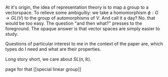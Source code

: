 At it's origin, the idea of representation theory is to map a group to a vectorspace.
To relieve some ambiguitiy: we take a homomorphism $\phi: G \rightarrow GL(V)$ to the group of automorphisms of $V$. 
And call it a day? No. that would be too easy. The question "and then what?" presses to the foreground. The opaque answer is that vector spaces are simply easier to study. 

Questions of particular interest to me in the context of the paper are, which types do I need and what are their properties.

Long story short, we care about $SL(n, \mathbb{R})$.

page for that [[special linear group]]